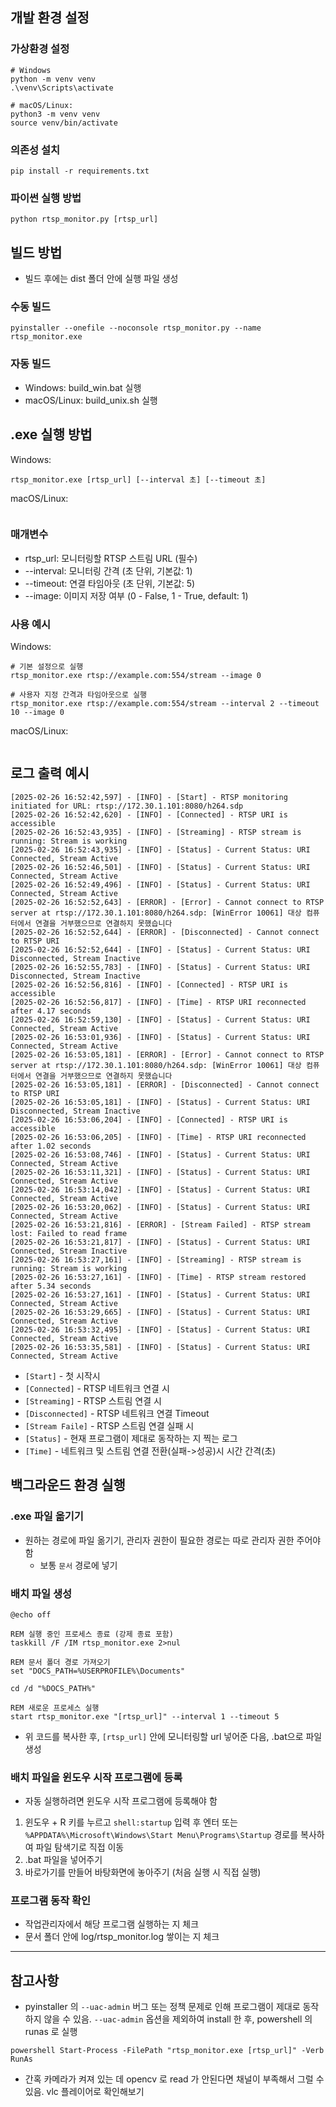 ## 개발 환경 설정

### 가상환경 설정

```
# Windows
python -m venv venv
.\venv\Scripts\activate

# macOS/Linux:
python3 -m venv venv
source venv/bin/activate
```

### 의존성 설치

```
pip install -r requirements.txt
```

### 파이썬 실행 방법

```
python rtsp_monitor.py [rtsp_url]
```

## 빌드 방법

- 빌드 후에는 dist 폴더 안에 실행 파일 생성

### 수동 빌드

```
pyinstaller --onefile --noconsole rtsp_monitor.py --name rtsp_monitor.exe
```

### 자동 빌드

- Windows: build_win.bat 실행
- macOS/Linux: build_unix.sh 실행

## .exe 실행 방법

Windows:

```
rtsp_monitor.exe [rtsp_url] [--interval 초] [--timeout 초]
```

macOS/Linux:

```

```

### 매개변수

- rtsp_url: 모니터링할 RTSP 스트림 URL (필수)
- --interval: 모니터링 간격 (초 단위, 기본값: 1)
- --timeout: 연결 타임아웃 (초 단위, 기본값: 5)
- --image: 이미지 저장 여부 (0 - False, 1 - True, default: 1)

### 사용 예시

Windows:

```
# 기본 설정으로 실행
rtsp_monitor.exe rtsp://example.com:554/stream --image 0

# 사용자 지정 간격과 타임아웃으로 실행
rtsp_monitor.exe rtsp://example.com:554/stream --interval 2 --timeout 10 --image 0
```

macOS/Linux:

```

```

## 로그 출력 예시

```
[2025-02-26 16:52:42,597] - [INFO] - [Start] - RTSP monitoring initiated for URL: rtsp://172.30.1.101:8080/h264.sdp
[2025-02-26 16:52:42,620] - [INFO] - [Connected] - RTSP URI is accessible
[2025-02-26 16:52:43,935] - [INFO] - [Streaming] - RTSP stream is running: Stream is working
[2025-02-26 16:52:43,935] - [INFO] - [Status] - Current Status: URI Connected, Stream Active
[2025-02-26 16:52:46,501] - [INFO] - [Status] - Current Status: URI Connected, Stream Active
[2025-02-26 16:52:49,496] - [INFO] - [Status] - Current Status: URI Connected, Stream Active
[2025-02-26 16:52:52,643] - [ERROR] - [Error] - Cannot connect to RTSP server at rtsp://172.30.1.101:8080/h264.sdp: [WinError 10061] 대상 컴퓨터에서 연결을 거부했으므로 연결하지 못했습니다
[2025-02-26 16:52:52,644] - [ERROR] - [Disconnected] - Cannot connect to RTSP URI
[2025-02-26 16:52:52,644] - [INFO] - [Status] - Current Status: URI Disconnected, Stream Inactive
[2025-02-26 16:52:55,783] - [INFO] - [Status] - Current Status: URI Disconnected, Stream Inactive
[2025-02-26 16:52:56,816] - [INFO] - [Connected] - RTSP URI is accessible
[2025-02-26 16:52:56,817] - [INFO] - [Time] - RTSP URI reconnected after 4.17 seconds
[2025-02-26 16:52:59,130] - [INFO] - [Status] - Current Status: URI Connected, Stream Active
[2025-02-26 16:53:01,936] - [INFO] - [Status] - Current Status: URI Connected, Stream Active
[2025-02-26 16:53:05,181] - [ERROR] - [Error] - Cannot connect to RTSP server at rtsp://172.30.1.101:8080/h264.sdp: [WinError 10061] 대상 컴퓨터에서 연결을 거부했으므로 연결하지 못했습니다
[2025-02-26 16:53:05,181] - [ERROR] - [Disconnected] - Cannot connect to RTSP URI
[2025-02-26 16:53:05,181] - [INFO] - [Status] - Current Status: URI Disconnected, Stream Inactive
[2025-02-26 16:53:06,204] - [INFO] - [Connected] - RTSP URI is accessible
[2025-02-26 16:53:06,205] - [INFO] - [Time] - RTSP URI reconnected after 1.02 seconds
[2025-02-26 16:53:08,746] - [INFO] - [Status] - Current Status: URI Connected, Stream Active
[2025-02-26 16:53:11,321] - [INFO] - [Status] - Current Status: URI Connected, Stream Active
[2025-02-26 16:53:14,042] - [INFO] - [Status] - Current Status: URI Connected, Stream Active
[2025-02-26 16:53:20,062] - [INFO] - [Status] - Current Status: URI Connected, Stream Active
[2025-02-26 16:53:21,816] - [ERROR] - [Stream Failed] - RTSP stream lost: Failed to read frame
[2025-02-26 16:53:21,817] - [INFO] - [Status] - Current Status: URI Connected, Stream Inactive
[2025-02-26 16:53:27,161] - [INFO] - [Streaming] - RTSP stream is running: Stream is working
[2025-02-26 16:53:27,161] - [INFO] - [Time] - RTSP stream restored after 5.34 seconds
[2025-02-26 16:53:27,161] - [INFO] - [Status] - Current Status: URI Connected, Stream Active
[2025-02-26 16:53:29,665] - [INFO] - [Status] - Current Status: URI Connected, Stream Active
[2025-02-26 16:53:32,495] - [INFO] - [Status] - Current Status: URI Connected, Stream Active
[2025-02-26 16:53:35,581] - [INFO] - [Status] - Current Status: URI Connected, Stream Active
```

- `[Start]` - 첫 시작시
- `[Connected]` - RTSP 네트워크 연결 시
- `[Streaming]` - RTSP 스트림 연결 시
- `[Disconnected]` - RTSP 네트워크 연결 Timeout
- `[Stream Faile]` - RTSP 스트림 연결 실패 시
- `[Status]` - 현재 프로그램이 제대로 동작하는 지 찍는 로그
- `[Time]` - 네트워크 및 스트림 연결 전환(실패->성공)시 시간 간격(초)

## 백그라운드 환경 실행

### .exe 파일 옮기기

- 원하는 경로에 파일 옮기기, 관리자 권한이 필요한 경로는 따로 관리자 권한 주어야 함
  - 보통 `문서` 경로에 넣기

### 배치 파일 생성

```
@echo off

REM 실행 중인 프로세스 종료 (강제 종료 포함)
taskkill /F /IM rtsp_monitor.exe 2>nul

REM 문서 폴더 경로 가져오기
set "DOCS_PATH=%USERPROFILE%\Documents"

cd /d "%DOCS_PATH%"

REM 새로운 프로세스 실행
start rtsp_monitor.exe "[rtsp_url]" --interval 1 --timeout 5

```

- 위 코드를 복사한 후, `[rtsp_url]` 안에 모니터링할 url 넣어준 다음, .bat으로 파일 생성

### 배치 파일을 윈도우 시작 프로그램에 등록

- 자동 실행하려면 윈도우 시작 프로그램에 등록해야 함

1. 윈도우 + R 키를 누르고 `shell:startup` 입력 후 엔터 또는 `%APPDATA%\Microsoft\Windows\Start Menu\Programs\Startup` 경로를 복사하여 파일 탐색기로 직접 이동
2. .bat 파일을 넣어주기
3. 바로가기를 만들어 바탕화면에 놓아주기 (처음 실행 시 직접 실행)

### 프로그램 동작 확인

- 작업관리자에서 해당 프로그램 실행하는 지 체크
- 문서 폴더 안에 log/rtsp_monitor.log 쌓이는 지 체크

---

## 참고사항

- pyinstaller 의 `--uac-admin` 버그 또는 정책 문제로 인해 프로그램이 제대로 동작하지 않을 수 있음. `--uac-admin` 옵션을 제외하여 install 한 후, powershell 의 runas 로 실행

```
powershell Start-Process -FilePath "rtsp_monitor.exe [rtsp_url]" -Verb RunAs
```

- 간혹 카메라가 켜져 있는 데 opencv 로 read 가 안된다면 채널이 부족해서 그럴 수 있음. vlc 플레이어로 확인해보기
